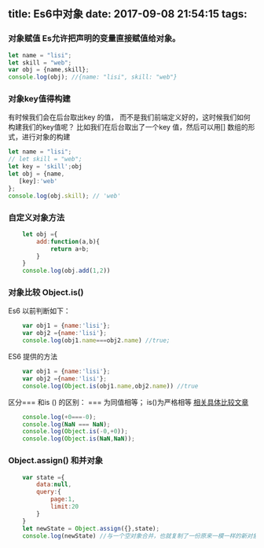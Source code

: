 
title: Es6中对象
date: 2017-09-08 21:54:15
tags:
---
### 对象赋值 Es允许把声明的变量直接赋值给对象。
```javascript
let name = "lisi";
let skill = "web";
var obj = {name,skill};
console.log(obj); //{name: "lisi", skill: "web"}
```
### 对象key值得构建
有时候我们会在后台取出key 的值， 而不是我们前端定义好的，这时候我们如何构建我们的key值呢？
比如我们在后台取出了一个key 值，然后可以用[] 数组的形式，进行对象的构建
```javascript
let name = "lisi";
// let skill = "web";
let key = 'skill';obj
let obj = {name,
   [key]:'web'
};
console.log(obj.skill); // 'web'
```
### 自定义对象方法
``` javascript  
    let obj ={
        add:function(a,b){
            return a+b;
        }
    }
    console.log(obj.add(1,2))
```
### 对象比较 Object.is()
Es6 以前判断如下：
```javascript
    var obj1 = {name:'lisi'};
    var obj2 ={name:'lisi'};
    console.log(obj1.name===obj2.name) //true;
```
ES6 提供的方法
```javascript
    var obj1 = {name:'lisi'};
    var obj2 ={name:'lisi'};
    console.log(Object.is(obj1.name,obj2.name)) //true
```
区分=== 和is () 的区别： === 为同值相等； is()为严格相等
[相关具体比较文章](https://developer.mozilla.org/zh-CN/docs/Web/JavaScript/Equality_comparisons_and_sameness)
```javascript
    console.log(+0===-0);
    console.log(NaN === NaN);
    console.log(Object.is(-0,+0));
    console.log(Object.is(NaN,NaN));

```
### Object.assign() 和并对象 

```javascript
    var state ={
        data:null,
        query:{
            page:1,
            limit:20
        }
    }
    let newState = Object.assign({},state);
    console.log(newState) //与一个空对象合并，也就复制了一份原来一模一样的新对象

```


